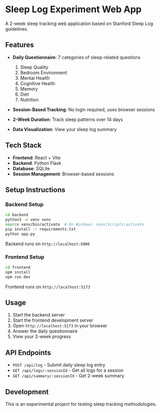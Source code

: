 # Sleep Log Experiment Web App

A 2-week sleep tracking web application based on Stanford Sleep Log guidelines.

## Features

- **Daily Questionnaire**: 7 categories of sleep-related questions
  1. Sleep Quality
  2. Bedroom Environment
  3. Mental Health
  4. Cognitive Health
  5. Memory
  6. Diet
  7. Nutrition

- **Session-Based Tracking**: No login required, uses browser sessions
- **2-Week Duration**: Track sleep patterns over 14 days
- **Data Visualization**: View your sleep log summary

## Tech Stack

- **Frontend**: React + Vite
- **Backend**: Python Flask
- **Database**: SQLite
- **Session Management**: Browser-based sessions

## Setup Instructions

### Backend Setup

```bash
cd backend
python3 -m venv venv
source venv/bin/activate  # On Windows: venv\Scripts\activate
pip install -r requirements.txt
python app.py
```

Backend runs on `http://localhost:5000`

### Frontend Setup

```bash
cd frontend
npm install
npm run dev
```

Frontend runs on `http://localhost:5173`

## Usage

1. Start the backend server
2. Start the frontend development server
3. Open `http://localhost:5173` in your browser
4. Answer the daily questionnaire
5. View your 2-week progress

## API Endpoints

- `POST /api/log` - Submit daily sleep log entry
- `GET /api/logs/:sessionId` - Get all logs for a session
- `GET /api/summary/:sessionId` - Get 2-week summary

## Development

This is an experimental project for testing sleep tracking methodologies.
